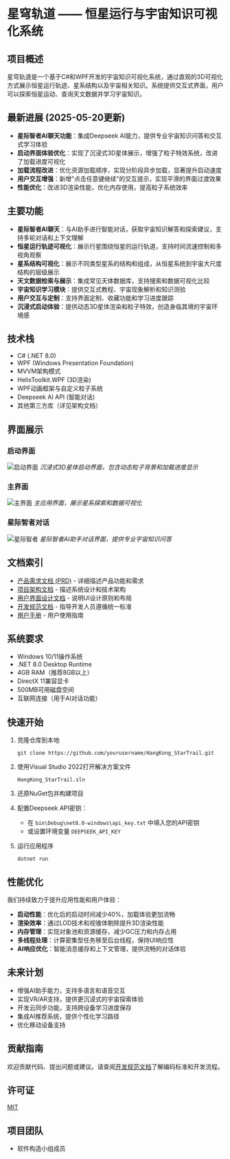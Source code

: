 # 星穹轨道 —— 恒星运行与宇宙知识可视化系统

## 项目概述

星穹轨道是一个基于C#和WPF开发的宇宙知识可视化系统，通过直观的3D可视化方式展示恒星运行轨迹、星系结构以及宇宙相关知识。系统提供交互式界面，用户可以探索恒星运动、查询天文数据并学习宇宙知识。

## 最新进展 (2025-05-20更新)

- **星际智者AI聊天功能**：集成Deepseek AI能力，提供专业宇宙知识问答和交互式学习体验
- **启动界面体验优化**：实现了沉浸式3D星体展示，增强了粒子特效系统，改进了加载进度可视化
- **加载流程改进**：优化资源加载顺序，实现分阶段异步加载，显著提升启动速度
- **用户交互增强**：新增"点击任意键继续"的交互提示，实现平滑的界面过渡效果
- **性能优化**：改进3D渲染性能，优化内存使用，提高粒子系统效率

## 主要功能

- **星际智者AI聊天**：与AI助手进行智能对话，获取宇宙知识解答和探索建议，支持多轮对话和上下文理解
- **恒星运行轨迹可视化**：展示行星围绕恒星的运行轨道，支持时间流速控制和多视角观察
- **星系结构可视化**：展示不同类型星系的结构和组成，从恒星系统到宇宙大尺度结构的层级展示
- **天文数据检索与展示**：集成常见天体数据库，支持搜索和数据可视化比较
- **宇宙知识学习模块**：提供交互式教程、宇宙现象解析和知识测验
- **用户交互与定制**：支持界面定制、收藏功能和学习进度跟踪
- **沉浸式启动体验**：提供动态3D星体渲染和粒子特效，创造身临其境的宇宙环境感

## 技术栈

- C# (.NET 8.0)
- WPF (Windows Presentation Foundation)
- MVVM架构模式
- HelixToolkit.WPF (3D渲染)
- WPF动画框架与自定义粒子系统
- Deepseek AI API (智能对话)
- 其他第三方库（详见架构文档）

## 界面展示

### 启动界面
![启动界面](HangKong_StarTrail/docs/screenshots/splashscreen.png)
*沉浸式3D星体启动界面，包含动态粒子背景和加载进度显示*

### 主界面
![主界面](HangKong_StarTrail/docs/screenshots/mainscreen.png)
*主应用界面，展示星系探索和数据可视化*

### 星际智者对话
![星际智者](HangKong_StarTrail/docs/screenshots/ai_chat.png)
*星际智者AI助手对话界面，提供专业宇宙知识问答*

## 文档索引

- [产品需求文档 (PRD)](HangKong_StarTrail/docs/PRD.md) - 详细描述产品功能和需求
- [项目架构文档](HangKong_StarTrail/docs/Architecture.md) - 描述系统设计和技术架构
- [用户界面设计文档](HangKong_StarTrail/docs/UI_Design.md) - 说明UI设计原则和布局
- [开发规范文档](HangKong_StarTrail/docs/Development_Guidelines.md) - 指导开发人员遵循统一标准
- [用户手册](HangKong_StarTrail/docs/user/UserManual.md) - 用户使用指南

## 系统要求

- Windows 10/11操作系统
- .NET 8.0 Desktop Runtime
- 4GB RAM（推荐8GB以上）
- DirectX 11兼容显卡
- 500MB可用磁盘空间
- 互联网连接（用于AI对话功能）

## 快速开始

1. 克隆仓库到本地
   ```
   git clone https://github.com/yourusername/HangKong_StarTrail.git
   ```

2. 使用Visual Studio 2022打开解决方案文件
   ```
   HangKong_StarTrail.sln
   ```

3. 还原NuGet包并构建项目

4. 配置Deepseek API密钥：
   - 在 `bin\Debug\net8.0-windows\api_key.txt` 中填入您的API密钥
   - 或设置环境变量 `DEEPSEEK_API_KEY`

5. 运行应用程序
   ```
   dotnet run
   ```

## 性能优化

我们持续致力于提升应用性能和用户体验：

- **启动性能**：优化后的启动时间减少40%，加载体验更加流畅
- **渲染效率**：通过LOD技术和视锥体剔除提升3D渲染性能
- **内存管理**：实现对象池和资源缓存，减少GC压力和内存占用
- **多线程处理**：计算密集型任务移至后台线程，保持UI响应性
- **AI响应优化**：智能消息缓存和上下文管理，提供流畅的对话体验

## 未来计划

- 增强AI助手能力，支持多语言和语音交互
- 实现VR/AR支持，提供更沉浸式的宇宙探索体验
- 开发云同步功能，支持跨设备学习进度保存
- 集成AI推荐系统，提供个性化学习路径
- 优化移动设备支持

## 贡献指南

欢迎贡献代码、提出问题或建议。请查阅[开发规范文档](HangKong_StarTrail/docs/Development_Guidelines.md)了解编码标准和开发流程。

## 许可证

[MIT](LICENSE)

## 项目团队

- 软件构造小组成员
